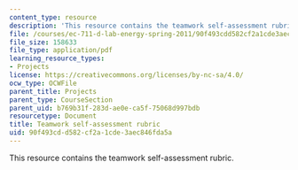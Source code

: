 ```yaml
---
content_type: resource
description: 'This resource contains the teamwork self-assessment rubric. '
file: /courses/ec-711-d-lab-energy-spring-2011/90f493cdd582cf2a1cde3aec846fda5a_MITEC_711S11_proj_teamass.pdf
file_size: 158633
file_type: application/pdf
learning_resource_types:
- Projects
license: https://creativecommons.org/licenses/by-nc-sa/4.0/
ocw_type: OCWFile
parent_title: Projects
parent_type: CourseSection
parent_uid: b769b31f-283d-ae0e-ca5f-75068d997bdb
resourcetype: Document
title: Teamwork self-assessment rubric
uid: 90f493cd-d582-cf2a-1cde-3aec846fda5a
---
```

This resource contains the teamwork self-assessment rubric. 